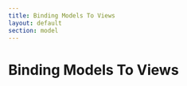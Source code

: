 ```yaml
---
title: Binding Models To Views
layout: default
section: model
---
```


<h1>Binding Models To Views</h1>
